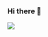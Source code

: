 ### Hi there 👋

<!--
**seongmiin00/seongmiin00** is a ✨ _special_ ✨ repository because its `README.md` (this file) appears on your GitHub profile.

Here are some ideas to get you started:

- 🔭 I’m currently working on ...
- 🌱 I’m currently learning ...
- 👯 I’m looking to collaborate on ...
- 🤔 I’m looking for help with ...
- 💬 Ask me about ...
- 📫 How to reach me: ...
- 😄 Pronouns: ...
- ⚡ Fun fact: ...
-->
<a href="https://mail.google.com/mail/u/0/?tab=rm&ogbl#inbox?compose=DmwnWrRlQqQstVtVpSqFcWzgLrglkpBRksxKbvZWqqgtlsNHrvlHSwnRZvGfcmPxNqBjJlRxLFRQ" target="_blank"><img src="https://img.shields.io/badge/cor2580@gmail.com-EA4335?style=for-the-badge&logo=gmail&logoColor=ffffff"/></a>
